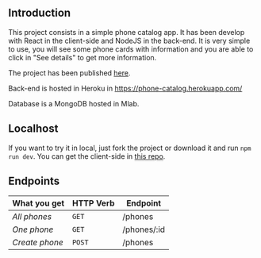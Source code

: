 ## Introduction
This project consists in a simple phone catalog app. It has been develop with React in the client-side and NodeJS in the back-end. It is very simple to use, you will see some phone cards with information and you are able to click in "See details" to get more information.

The project has been published [here](https://plaso.github.io/phone-catalog-web/).

Back-end is hosted in Heroku in https://phone-catalog.herokuapp.com/

Database is a MongoDB hosted in Mlab.

## Localhost
If you want to try it in local, just fork the project or download it and run `npm run dev`.
You can get the client-side in [this repo](https://github.com/plaso/phone-catalog-web/).

## Endpoints

What you get | HTTP Verb | Endpoint
--- | --- | ---
*All phones* | `GET` | /phones
*One phone* | `GET` | /phones/:id
*Create phone* | `POST` | /phones
